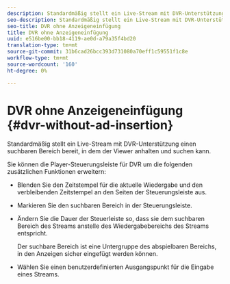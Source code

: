 ```yaml
---
description: Standardmäßig stellt ein Live-Stream mit DVR-Unterstützung einen suchbaren Bereich bereit, in dem der Viewer anhalten und suchen kann.
seo-description: Standardmäßig stellt ein Live-Stream mit DVR-Unterstützung einen suchbaren Bereich bereit, in dem der Viewer anhalten und suchen kann.
seo-title: DVR ohne Anzeigeneinfügung
title: DVR ohne Anzeigeneinfügung
uuid: e516be00-bb18-4119-ae0d-a79a35f4bd20
translation-type: tm+mt
source-git-commit: 31b6cad26bcc393d731080a70eff1c59551f1c8e
workflow-type: tm+mt
source-wordcount: '160'
ht-degree: 0%

---
```



# DVR ohne Anzeigeneinfügung {#dvr-without-ad-insertion}

Standardmäßig stellt ein Live-Stream mit DVR-Unterstützung einen suchbaren Bereich bereit, in dem der Viewer anhalten und suchen kann.

Sie können die Player-Steuerungsleiste für DVR um die folgenden zusätzlichen Funktionen erweitern:

* Blenden Sie den Zeitstempel für die aktuelle Wiedergabe und den verbleibenden Zeitstempel an den Seiten der Steuerungsleiste aus.
* Markieren Sie den suchbaren Bereich in der Steuerungsleiste.
* Ändern Sie die Dauer der Steuerleiste so, dass sie dem suchbaren Bereich des Streams anstelle des Wiedergabebereichs des Streams entspricht.

   Der suchbare Bereich ist eine Untergruppe des abspielbaren Bereichs, in den Anzeigen sicher eingefügt werden können.
* Wählen Sie einen benutzerdefinierten Ausgangspunkt für die Eingabe eines Streams.